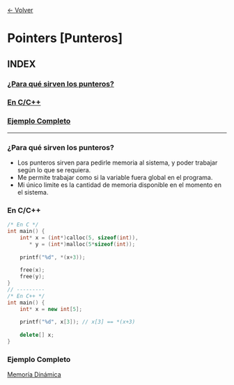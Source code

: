 [<- Volver](/main)
# Pointers [Punteros]
## INDEX
### [¿Para qué sirven los punteros?](#para-qué-sirven-los-punteros)
### [En C/C++](#en-cc)
### [Ejemplo Completo](#ejemplo-completo)
---
### ¿Para qué sirven los punteros?
- Los punteros sirven para pedirle memoria al sistema, y poder trabajar según lo que se requiera.
- Me permite trabajar como si la variable fuera global en el programa.
- Mi único limite es la cantidad de memoria disponible en el momento en el sistema.

### En C/C++
```cpp
/* En C */
int main() {
    int* x = (int*)calloc(5, sizeof(int)),
       * y = (int*)malloc(5*sizeof(int));
       
    printf("%d", *(x+3));
    
    free(x);
    free(y);
}
// ---------
/* En C++ */
int main() {
    int* x = new int[5];
       
    printf("%d", x[3]); // x[3] == *(x+3)
    
    delete[] x;
}
```

### Ejemplo Completo
[Memoría Dinámica](/RepasoDeC)